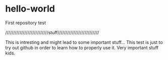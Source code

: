 # hello-world
First repository test

///////////////////////////stuff//////////////////////////

This is intresting and might lead to some important stuff...
This test is just to try out github in order to learn how to properly use it.
Very important stuff kids.
